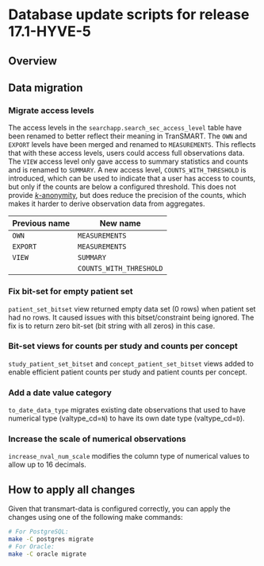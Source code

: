 Database update scripts for release 17.1-HYVE-5
========================================

Overview
--------

## Data migration

### Migrate access levels

The access levels in the `searchapp.search_sec_access_level` table have been renamed
to better reflect their meaning in TranSMART.
The `OWN` and `EXPORT` levels have been merged and renamed to `MEASUREMENTS`. This
reflects that with these access levels, users could access full observations data.
The `VIEW` access level only gave access to summary statistics and counts and is renamed
to `SUMMARY`.
A new access level, `COUNTS_WITH_THRESHOLD` is introduced, which can be used to indicate
that a user has access to counts, but only if the counts are below a configured threshold.
This does not provide [_k_-anonymity], but does reduce the precision of the counts,
which makes it harder to derive observation data from aggregates.

| Previous name | New name                |
| ------------- | ----------------------- |
| `OWN`         | `MEASUREMENTS`          |
| `EXPORT`      | `MEASUREMENTS`          |
| `VIEW`        | `SUMMARY`               |
|               | `COUNTS_WITH_THRESHOLD` |

### Fix bit-set for empty patient set

`patient_set_bitset` view returned empty data set (0 rows) when patient set had no rows.
It caused issues with this bitset/constraint being ignored.
The fix is to return zero bit-set (bit string with all zeros) in this case.

### Bit-set views for counts per study and counts per concept

`study_patient_set_bitset` and `concept_patient_set_bitset` views added to enable
efficient patient counts per study and patient counts per concept.

### Add a date value category

`to_date_data_type` migrates existing date observations that used to have numerical type (valtype_cd=`N`) to have its own date type (valtype_cd=`D`).

### Increase the scale of numerical observations

`increase_nval_num_scale` modifies the column type of numerical values to allow
up to 16 decimals.


## How to apply all changes

Given that transmart-data is configured correctly, you can apply the changes using one of the following make commands:

```bash
# For PostgreSQL:
make -C postgres migrate
# For Oracle:
make -C oracle migrate
```      

[_k_-anonymity]: https://en.wikipedia.org/wiki/K-anonymity
